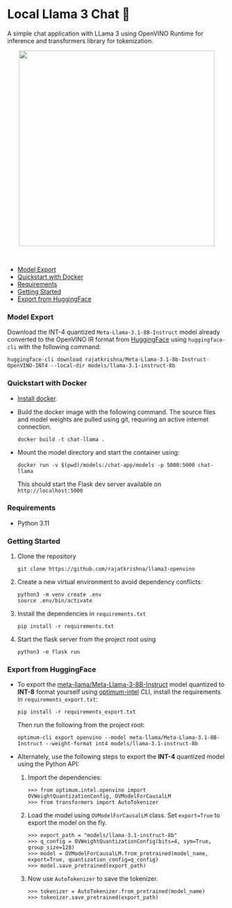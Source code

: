 # Local Llama 3 Chat 🦙

A simple chat application with LLama 3 using OpenVINO Runtime for inference and transformers library for tokenization.

<p align="center">
    <img width="450" src="https://github.com/rajatkrishna/chat-llama3/assets/61770314/5a7778fc-2de0-4c8c-ab4f-09843c78a2f0">
</p>

<br />

- [Model Export](#model-export)
- [Quickstart with Docker](#quickstart-with-docker)
- [Requirements](#requirements)
- [Getting Started](#getting-started)
- [Export from HuggingFace](#export-from-huggingface)

### Model Export

Download the INT-4 quantized `Meta-Llama-3.1-8B-Instruct` model already converted to the OpenVINO IR format from [HuggingFace](https://huggingface.co/rajatkrishna/Meta-Llama-3.1-8b-Instruct-OpenVINO-INT4) using `huggingface-cli` with the following command:

```
huggingface-cli download rajatkrishna/Meta-Llama-3.1-8b-Instruct-OpenVINO-INT4 --local-dir models/llama-3.1-instruct-8b
```

### Quickstart with Docker

- [Install docker](https://docs.docker.com/engine/install/).

- Build the docker image with the following command. The source files and model weights are pulled using git, requiring an active internet connection.

    ```
    docker build -t chat-llama .
    ```

- Mount the model directory and start the container using:

    ```
    docker run -v $(pwd)/models:/chat-app/models -p 5000:5000 chat-llama
    ```

    This should start the Flask dev server available on `http://localhost:5000`

### Requirements

- Python 3.11

### Getting Started

1. Clone the repository

    ```
    git clone https://github.com/rajatkrishna/llama3-openvino
    ```

2. Create a new virtual environment to avoid dependency conflicts:

    ```
    python3 -m venv create .env
    source .env/bin/activate
    ```

3. Install the dependencies in `requirements.txt`

    ```
    pip install -r requirements.txt
    ```

4. Start the flask server from the project root using

    ```
    python3 -m flask run
    ```

### Export from HuggingFace

- To export the [meta-llama/Meta-Llama-3-8B-Instruct](https://huggingface.co/meta-llama/Meta-Llama-3.1-8B-Instruct) model quantized to **INT-8** format yourself using [optimum-intel](https://github.com/huggingface/optimum-intel) CLI, install the requirements in `requirements_export.txt`:

    ```
    pip install -r requirements_export.txt
    ```

    Then run the following from the project root:

    ```
    optimum-cli export openvino --model meta-llama/Meta-Llama-3.1-8B-Instruct --weight-format int4 models/llama-3.1-instruct-8b
    ```

- Alternately, use the following steps to export the **INT-4** quantized model using the Python API:

    1. Import the dependencies:

        ```
        >>> from optimum.intel.openvino import OVWeightQuantizationConfig, OVModelForCausalLM
        >>> from transformers import AutoTokenizer
        ```

    2. Load the model using `OVModelForCausalLM` class. Set `export=True` to export the model on the fly. 

        ```
        >>> export_path = "models/llama-3.1-instruct-8b"
        >>> q_config = OVWeightQuantizationConfig(bits=4, sym=True, group_size=128)
        >>> model = OVModelForCausalLM.from_pretrained(model_name, export=True, quantization_config=q_config)
        >>> model.save_pretrained(export_path)
        ```

    3. Now use `AutoTokenizer` to save the tokenizer.

        ```
        >>> tokenizer = AutoTokenizer.from_pretrained(model_name)
        >>> tokenizer.save_pretrained(export_path)
        ```

